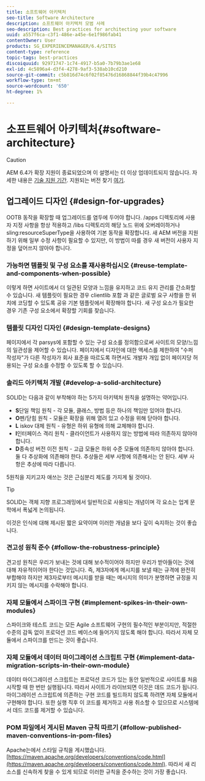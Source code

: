 ```yaml
---
title: 소프트웨어 아키텍처
seo-title: Software Architecture
description: 소프트웨어 아키텍처 모범 사례
seo-description: Best practices for architecting your software
uuid: a557f6ca-c3f1-486e-a45e-6e1f986fab41
contentOwner: User
products: SG_EXPERIENCEMANAGER/6.4/SITES
content-type: reference
topic-tags: best-practices
discoiquuid: 92971747-1c74-4917-b5a0-7b79b3ae1e68
exl-id: 4c5896a4-d3f4-4278-9af3-538ab10cd210
source-git-commit: c5b816d74c6f02f85476d16868844f39b4c47996
workflow-type: tm+mt
source-wordcount: '650'
ht-degree: 1%

---
```


# 소프트웨어 아키텍처{#software-architecture}

>[!CAUTION]
>
>AEM 6.4가 확장 지원이 종료되었으며 이 설명서는 더 이상 업데이트되지 않습니다. 자세한 내용은 [기술 지원 기간](https://helpx.adobe.com/kr/support/programs/eol-matrix.html). 지원되는 버전 찾기 [여기](https://experienceleague.adobe.com/docs/).

## 업그레이드 디자인 {#design-for-upgrades}

OOTB 동작을 확장할 때 업그레이드를 염두에 두어야 합니다. /apps 디렉토리에 사용자 지정 사항을 항상 적용하고 /libs 디렉토리의 해당 노드 위에 오버레이하거나 sling:resourceSuperType을 사용하여 기본 동작을 확장합니다. 새 AEM 버전을 지원하기 위해 일부 수정 사항이 필요할 수 있지만, 이 방법이 따를 경우 새 버전이 사용자 지정을 덮어쓰지 않아야 합니다.

### 가능하면 템플릿 및 구성 요소를 재사용하십시오 {#reuse-template-and-components-when-possible}

이렇게 하면 사이트에서 더 일관된 모양과 느낌을 유지하고 코드 유지 관리를 간소화할 수 있습니다. 새 템플릿이 필요한 경우 clientlib 포함 과 같은 글로벌 요구 사항을 한 위치에 코딩할 수 있도록 공유 기본 템플릿에서 확장해야 합니다. 새 구성 요소가 필요한 경우 기존 구성 요소에서 확장할 기회를 찾습니다.

### 템플릿 디자인 디자인 {#design-template-designs}

페이지에서 각 parsys에 포함할 수 있는 구성 요소를 정의함으로써 사이트의 모양/느낌의 일관성을 제어할 수 있습니다. 페이지에서 디자인에 대한 액세스를 제한하여 &quot;수퍼 작성자&quot;가 다른 작성자가 회사 표준을 따르도록 하면서도 개발자 개입 없이 페이지당 허용되는 구성 요소를 수정할 수 있도록 할 수 있습니다.

### 솔리드 아키텍처 개발 {#develop-a-solid-architecture}

SOLID는 다음과 같이 부착해야 하는 5가지 아키텍처 원칙을 설명하는 약어입니다.

* **S**&#x200B;단일 책임 원칙 - 각 모듈, 클래스, 방법 등은 하나의 책임만 있어야 합니다.
* **O**&#x200B;펜/닫힘 원칙 - 모듈은 확장을 위해 열려 있고 수정을 위해 닫아야 합니다.
* **L** iskov 대체 원칙 - 유형은 하위 유형에 의해 교체해야 합니다.
* **I**&#x200B;인터페이스 격리 원칙 - 클라이언트가 사용하지 않는 방법에 따라 의존하지 않아야 합니다.
* **D**&#x200B;종속성 버전 이전 원칙 - 고급 모듈은 하위 수준 모듈에 의존하지 않아야 합니다. 둘 다 추상화에 의존해야 한다. 추상들은 세부 사항에 의존해서는 안 된다. 세부 사항은 추상에 따라 다릅니다.

5원칙을 지키고자 애쓰는 것은 근심분리 제도를 가지게 될 것이다.

>[!TIP]
>
>SOLID는 객체 지향 프로그래밍에서 일반적으로 사용되는 개념이며 각 요소는 업계 문학에서 폭넓게 논의됩니다.
>
>이것은 인식에 대해 제시된 짧은 요약이며 이러한 개념을 보다 깊이 숙지하는 것이 좋습니다.

### 견고성 원칙 준수 {#follow-the-robustness-principle}

견고성 원칙은 우리가 보내는 것에 대해 보수적이어야 하지만 우리가 받아들이는 것에 대해 자유적이어야 한다는 것입니다. 즉, 제3자에게 메시지를 보낼 때는 규격에 완전히 부합해야 하지만 제3자로부터 메시지를 받을 때는 메시지의 의미가 분명하면 규정을 지키지 않는 메시지를 수락해야 합니다.

### 자체 모듈에서 스파이크 구현 {#implement-spikes-in-their-own-modules}

스파이크와 테스트 코드는 모든 Agile 소프트웨어 구현의 필수적인 부분이지만, 적절한 수준의 감독 없이 프로덕션 코드 베이스에 들어가지 않도록 해야 합니다. 따라서 자체 모듈에서 스파이크를 만드는 것이 좋습니다.

### 자체 모듈에서 데이터 마이그레이션 스크립트 구현 {#implement-data-migration-scripts-in-their-own-module}

데이터 마이그레이션 스크립트는 프로덕션 코드가 있는 동안 일반적으로 사이트를 처음 시작할 때 한 번만 실행됩니다. 따라서 사이트가 라이브되면 이것은 데드 코드가 됩니다. 마이그레이션 스크립트에 의존하는 구현 코드를 빌드하지 않도록 하려면 자체 모듈에서 구현해야 합니다. 또한 실행 직후 이 코드를 제거하고 사용 취소할 수 있으므로 시스템에서 데드 코드를 제거할 수 있습니다.

### POM 파일에서 게시된 Maven 규칙 따르기 {#follow-published-maven-conventions-in-pom-files}

Apache는에서 스타일 규칙을 게시했습니다. [https://maven.apache.org/developers/conventions/code.html](https://maven.apache.org/developers/conventions/code.html). 따라서 새 리소스를 신속하게 찾을 수 있게 되므로 이러한 규칙을 준수하는 것이 가장 좋습니다.
